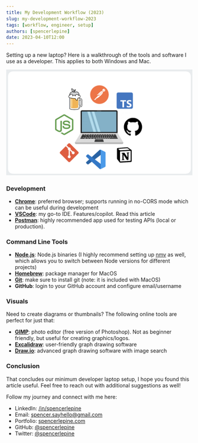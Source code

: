 ```yaml
---
title: My Development Workflow (2023)
slug: my-development-workflow-2023
tags: [workflow, engineer, setup]
authors: [spencerlepine]
date: 2023-04-10T12:00
---
```


Setting up a new laptop? Here is a walkthrough of the tools and software I use as a developer. This applies to both Windows and Mac.

<!-- truncate -->

![Blog Post Thumbnail](./thumbnail.jpg)

### Development

- **[Chrome](https://www.google.com/chrome)**: preferred browser; supports running in no-CORS mode which can be useful during development
- **[VSCode](https://code.visualstudio.com/)**: my go-to IDE. Features/copilot. Read this article
- **[Postman](https://www.postman.com/)**: highly recommended app used for testing APIs (local or production).

### Command Line Tools

- **[Node.js](https://nodejs.org/en/download)**: Node.js binaries (I highly recommend setting up [nmv](https://github.com/nvm-sh/nvm) as well, which allows you to switch between
  Node versions for different projects)
- **[Homebrew](https://brew.sh/)**: package manager for MacOS
- **[Git](https://git-scm.com/)**: make sure to install git (note: it is included with MacOS)
- **GitHub**: login to your GitHub account and configure email/username

### Visuals

Need to create diagrams or thumbnails? The following online tools are perfect for just that:

- **[GIMP](https://www.gimp.org/)**: photo editor (free version of Photoshop). Not as beginner friendly, but useful for creating graphics/logos.
- **[Excalidraw](https://excalidraw.com/)**: user-friendly graph drawing software
- **[Draw.io](https://app.diagrams.net)**: advanced graph drawing software with image search

### Conclusion

That concludes our minimum developer laptop setup, I hope you found this article useful. Feel free to reach out with additional suggestions as well!

Follow my journey and connect with me here:

- LinkedIn: [/in/spencerlepine](https://www.linkedin.com/in/spencerlepine/)
- Email: [spencer.sayhello@gmail.com](mailto:spencer.sayhello@gmail.com)
- Portfolio: [spencerlepine.com](https://spencerlepine.com)
- GitHub: [@spencerlepine](https://github.com/spencerlepine)
- Twitter: [@spencerlepine](https://twitter.com/spencerlepine)
